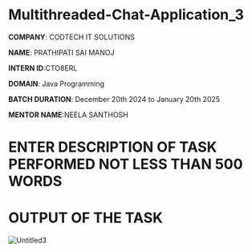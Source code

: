 # Multithreaded-Chat-Application_3

**COMPANY**: CODTECH IT SOLUTIONS

**NAME**: PRATHIPATI SAI MANOJ

**INTERN ID**:CTO8ERL

**DOMAIN**: Java Programming

**BATCH DURATION**: December 20th 2024 to January 20th 2025

**MENTOR NAME**:NEELA SANTHOSH

# ENTER DESCRIPTION OF TASK PERFORMED NOT LESS THAN 500 WORDS

# OUTPUT OF THE TASK
![Untitled3](https://github.com/user-attachments/assets/f21bc139-3c8b-430b-a9a2-ebe296a1e405)
